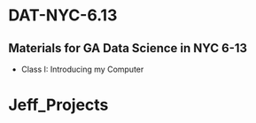 # DAT-NYC-6.13

Materials for GA Data Science in NYC 6-13
----------------

- Class I: Introducing my Computer
# Jeff_Projects

